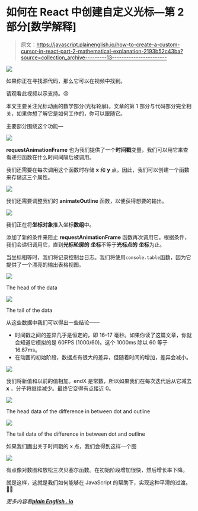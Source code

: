 # 如何在 React 中创建自定义光标—第 2 部分[数学解释]

> 原文：<https://javascript.plainenglish.io/how-to-create-a-custom-cursor-in-react-part-2-mathematical-explanation-2193b52c43ba?source=collection_archive---------13----------------------->

![](img/decad83d63235cdfa990adef2b002293.png)

如果你正在寻找源代码，那么它可以在视频中找到。

请观看此视频以示支持。😢

本文主要关注光标动画的数学部分(光标轮廓)。文章的第 1 部分与代码部分完全相关，如果你想了解它是如何工作的，你可以跟随它。

主要部分围绕这个功能—

![](img/1b596255233f8c0fc0221b91688f5713.png)

**requestAnimationFrame** 也为我们提供了一个**时间戳**变量，我们可以用它来查看递归函数在什么时间间隔后被调用。

我们还需要在每次调用这个函数时存储 **x** 和 **y** 点。因此，我们可以创建一个函数来存储这三个属性。

![](img/0bd91e85d133cd676783bba940094f4e.png)

我们还需要调整我们的 **animateOutline** 函数，以便获得想要的输出。

![](img/5fed447b752b471bcea2b991dbee8b2b.png)

我们正在将**坐标对象**推入坐标**数组**中。

添加了新的条件来阻止 **requestAnimationFrame** 函数再次调用它。根据条件，我们会递归调用它，直到**光标轮廓的** **坐标**不等于**光标点的** **坐标**为止。

当坐标相等时，我们将记录控制台日志。我们将使用`console.table`函数，因为它提供了一个漂亮的输出表格视图。

![](img/4c8d5883c490d8710aea728e3a5f5f42.png)

The head of the data

![](img/a29a0b5c4bae5e57a10c9995347f6566.png)

The tail of the data

从这些数据中我们可以得出一些结论——

*   时间戳之间的差异几乎是恒定的，即 16–17 毫秒。如果你读了这篇文章，你就会知道它模拟的是 60FPS (1000/60)。这个 1000ms 除以 60 等于 16.67ms。
*   在动画的初始阶段，数据点有很大的差异，但随着时间的增加，差异会减小。

![](img/7f1d969d15220dd5800e1789588c369d.png)

我们将新值和以前的值相加。endX 是常数，所以如果我们在每次迭代后从它减去 **x** ，分子将继续减少。最终它变得有点接近 0。

![](img/9d599bd41d34570d42d6d81dc367361c.png)

The head data of the difference in between dot and outline

![](img/bcdbfbaba0641c40798704ed8dce593f.png)

The tail data of the difference in between dot and outline

如果我们画出关于时间戳的 x 点，我们会得到这样一个图

![](img/695c5d2a13f142482a5ca34d5a710445.png)

有点像对数图和放松三次贝塞尔函数。在初始阶段增加很快，然后增长率下降。

就是这样，这就是我们如何能够在 JavaScript 的帮助下，实现这种平滑的过渡。🤩🥳

*更多内容看*[***plain English . io***](http://plainenglish.io/)